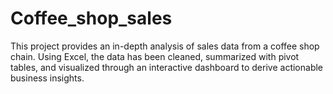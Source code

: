 # Coffee_shop_sales
This project provides an in-depth analysis of sales data from a coffee shop chain. Using Excel, the data has been cleaned, summarized with pivot tables, and visualized through an interactive dashboard to derive actionable business insights.

